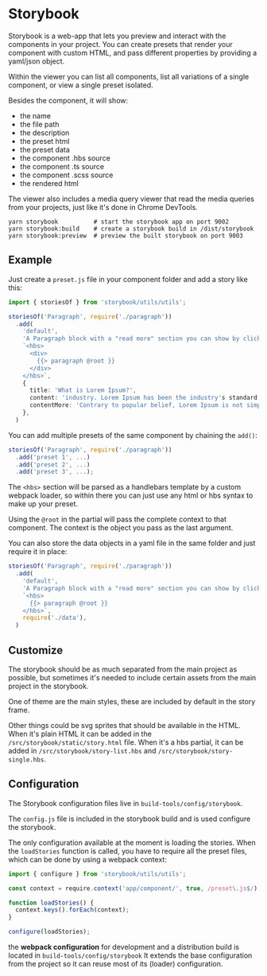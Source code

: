 # Storybook

Storybook is a web-app that lets you preview and interact with the components in your project. You can create presets that render your component with custom HTML, and pass different properties by providing a yaml/json object.

Within the viewer you can list all components, list all variations of a single component, or view a single preset isolated.

Besides the component, it will show:

* the name
* the file path
* the description
* the preset html
* the preset data
* the component .hbs source
* the component .ts source
* the component .scss source
* the rendered html

The viewer also includes a media query viewer that read the media queries from your projects, just like it's done in Chrome DevTools.

```
yarn storybook          # start the storybook app on port 9002
yarn storybook:build    # create a storybook build in /dist/storybook
yarn storybook:preview  # preview the built storybook on port 9003
```

## Example

Just create a `preset.js` file in your component folder and add a story like this:

```typescript
import { storiesOf } from 'storybook/utils/utils';

storiesOf('Paragraph', require('./paragraph'))
  .add(
    'default',
    'A Paragraph block with a "read more" section you can show by clicking a button.',
    `<hbs>
      <div>
        {{> paragraph @root }}
      </div>
    </hbs>`,
    {
      title: 'What is Lorem Ipsum?',
      content: 'industry. Lorem Ipsum has been the industry's standard ...',
      contentMore: 'Contrary to popular belief, Lorem Ipsum is not simply random text...',
    },
  )
```

You can add multiple presets of the same component by chaining the `add()`:

```typescript
storiesOf('Paragraph', require('./paragraph'))
  .add('preset 1', ...)
  .add('preset 2', ...)
  .add('preset 3', ...);
```

The `<hbs>` section will be parsed as a handlebars template by a custom webpack loader, so within
there you can just use any html or hbs syntax to make up your preset.

Using the `@root` in the partial will pass the complete context to that component. The context is
the object you pass as the last argument.

You can also store the data objects in a yaml file in the same folder and just require it in place:

```typescript
storiesOf('Paragraph', require('./paragraph'))
  .add(
    'default',
    'A Paragraph block with a "read more" section you can show by clicking a button.',
    `<hbs>
      {{> paragraph @root }}
    </hbs>`,
    require('./data'),
  )
```

## Customize
The storybook should be as much separated from the main project as possible, but sometimes it's needed to include certain assets from the main project in the storybook.

One of theme are the main styles, these are included by default in the story frame.

Other things could be svg sprites that should be available in the HTML. When it's plain HTML it can be added in the `/src/storybook/static/story.html` file. When it's a hbs partial, it can be added in `/src/storybook/story-list.hbs` and `/src/storybook/story-single.hbs`.

## Configuration

The Storybook configuration files live in `build-tools/config/storybook`.

The `config.js` file is included in the storybook build and is used configure the storybook.

The only configuration available at the moment is loading the stories. When the `loadStories` function is called, you have to require all the preset files, which can be done by using a webpack context:

```typescript
import { configure } from 'storybook/utils/utils';

const context = require.context('app/component/', true, /preset\.js$/);

function loadStories() {
  context.keys().forEach(context);
}

configure(loadStories);
```

the **webpack configuration** for development and a distribution build is located in `build-tools/config/storybook` It extends the base configuration from the project so it can reuse most of its (loader) configuration.